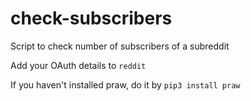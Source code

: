 # check-subscribers
Script to check number of subscribers of a subreddit

Add your OAuth details to `reddit`

If you haven't installed praw, do it by
`pip3 install praw`
